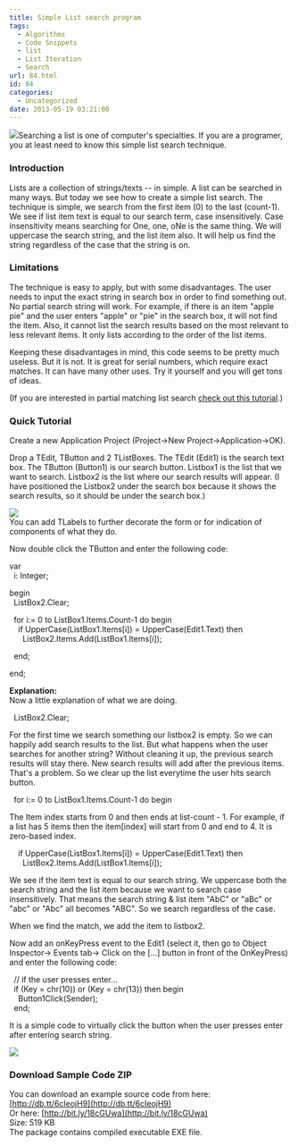```yaml
---
title: Simple List search program
tags:
  - Algorithms
  - Code Snippets
  - list
  - List Iteration
  - Search
url: 84.html
id: 84
categories:
  - Uncategorized
date: 2013-05-19 03:21:00
---
```


![](http://3.bp.blogspot.com/-f9CGr_1Xf-o/UZhDc-JKHzI/AAAAAAAAA10/PUyt3QAI-Lg/s1600/search-list-thumb.gif)Searching a list is one of computer's specialties. If you are a programer, you at least need to know this simple list search technique.  
  
  

### Introduction

Lists are a collection of strings/texts -- in simple. A list can be searched in many ways. But today we see how to create a simple list search. The technique is simple, we search from the first item (0) to the last (count-1). We see if list item text is equal to our search term, case insensitively. Case insensitivity means searching for One, one, oNe is the same thing. We will uppercase the search string, and the list item also. It will help us find the string regardless of the case that the string is on.  
  

### Limitations

The technique is easy to apply, but with some disadvantages. The user needs to input the exact string in search box in order to find something out. No partial search string will work. For example, if there is an item "apple pie" and the user enters "apple" or "pie" in the search box, it will not find the item. Also, it cannot list the search results based on the most relevant to less relevant items. It only lists according to the order of the list items.  
  
Keeping these disadvantages in mind, this code seems to be pretty much useless. But it is not. It is great for serial numbers, which require exact matches. It can have many other uses. Try it yourself and you will get tons of ideas.  
  
(If you are interested in partial matching list search [check out this tutorial](http://lazplanet.blogspot.com/2013/05/partial-list-search-technique.html).)  
  

### Quick Tutorial

Create a new Application Project (Project->New Project->Application->OK).  
  
Drop a TEdit, TButton and 2 TListBoxes. The TEdit (Edit1) is the search text box. The TButton (Button1) is our search button. Listbox1 is the list that we want to search. Listbox2 is the list where our search results will appear. (I have positioned the Listbox2 under the search box because it shows the search results, so it should be under the search box.)  
  
![](http://1.bp.blogspot.com/-6o56Cus3Htk/UZg37eV59PI/AAAAAAAAA1U/y5dRRwwcBzo/s1600/search-form.gif)  
You can add TLabels to further decorate the form or for indication of components of what they do.  
  
Now double click the TButton and enter the following code:  
  

var  
  i: Integer;  
  
begin  
  ListBox2.Clear;  
  
  for i:= 0 to ListBox1.Items.Count-1 do begin  
    if UpperCase(ListBox1.Items\[i\]) = UpperCase(Edit1.Text) then  
      ListBox2.Items.Add(ListBox1.Items\[i\]);  
  
  end;  
  
end;

  
**Explanation:**  
Now a little explanation of what we are doing.  
  
  ListBox2.Clear;  
  
For the first time we search something our listbox2 is empty. So we can happily add search results to the list. But what happens when the user searches for another string? Without cleaning it up, the previous search results will stay there. New search results will add after the previous items. That's a problem. So we clear up the list everytime the user hits search button.  
  
  for i:= 0 to ListBox1.Items.Count-1 do begin  
  
The Item index starts from 0 and then ends at list-count - 1. For example, if a list has 5 items then the item\[index\] will start from 0 and end to 4. It is zero-based index.  
  
    if UpperCase(ListBox1.Items\[i\]) = UpperCase(Edit1.Text) then  
      ListBox2.Items.Add(ListBox1.Items\[i\]);  
  
We see if the item text is equal to our search string. We uppercase both the search string and the list item because we want to search case insensitively. That means the search string & list item "AbC" or "aBc" or "abc" or "Abc" all becomes "ABC". So we search regardless of the case.  
  
When we find the match, we add the item to listbox2.  
  
Now add an onKeyPress event to the Edit1 (select it, then go to Object Inspector-> Events tab-> Click on the \[...\] button in front of the OnKeyPress) and enter the following code:  
  

  // if the user presses enter...  
  if (Key = chr(10)) or (Key = chr(13)) then begin  
    Button1Click(Sender);  
  end;

  
It is a simple code to virtually click the button when the user presses enter after entering search string.  
  
![](http://3.bp.blogspot.com/-BocW5iBvAME/UZhA4LcQVII/AAAAAAAAA1k/rxiBYQZyeJA/s1600/list-search-lazarus.gif)  
  

### Download Sample Code ZIP

You can download an example source code from here: [http://db.tt/6cIeojH9](http://db.tt/6cIeojH9)  
Or here: [http://bit.ly/18cGUwa](http://bit.ly/18cGUwa)  
Size: 519 KB  
The package contains compiled executable EXE file.